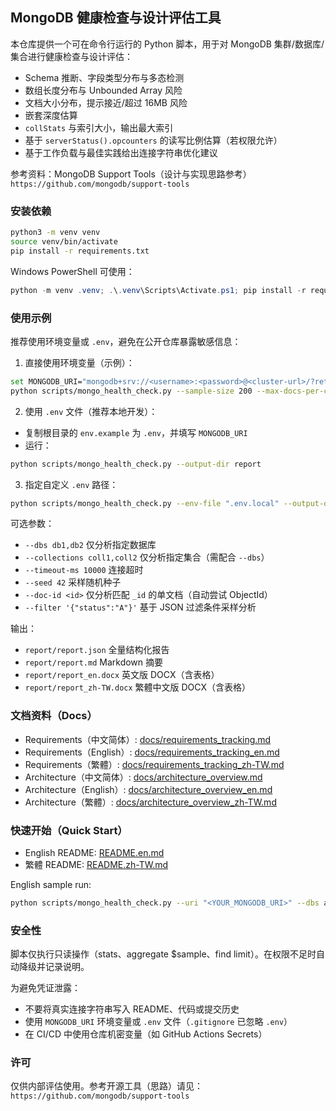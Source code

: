 ## MongoDB 健康检查与设计评估工具

本仓库提供一个可在命令行运行的 Python 脚本，用于对 MongoDB 集群/数据库/集合进行健康检查与设计评估：
- Schema 推断、字段类型分布与多态检测
- 数组长度分布与 Unbounded Array 风险
- 文档大小分布，提示接近/超过 16MB 风险
- 嵌套深度估算
- `collStats` 与索引大小，输出最大索引
- 基于 `serverStatus().opcounters` 的读写比例估算（若权限允许）
- 基于工作负载与最佳实践给出连接字符串优化建议

参考资料：MongoDB Support Tools（设计与实现思路参考） `https://github.com/mongodb/support-tools`

### 安装依赖

```bash
python3 -m venv venv
source venv/bin/activate
pip install -r requirements.txt
```

Windows PowerShell 可使用：

```powershell
python -m venv .venv; .\.venv\Scripts\Activate.ps1; pip install -r requirements.txt
```

### 使用示例

推荐使用环境变量或 `.env`，避免在公开仓库暴露敏感信息：

1) 直接使用环境变量（示例）：
```bash
set MONGODB_URI="mongodb+srv://<username>:<password>@<cluster-url>/?retryWrites=true&w=majority&appName=<appName>"
python scripts/mongo_health_check.py --sample-size 200 --max-docs-per-coll 5000 --output-dir report
```

2) 使用 `.env` 文件（推荐本地开发）：
- 复制根目录的 `env.example` 为 `.env`，并填写 `MONGODB_URI`
- 运行：
```bash
python scripts/mongo_health_check.py --output-dir report
```

3) 指定自定义 `.env` 路径：
```bash
python scripts/mongo_health_check.py --env-file ".env.local" --output-dir report
```

可选参数：
- `--dbs db1,db2` 仅分析指定数据库
- `--collections coll1,coll2` 仅分析指定集合（需配合 `--dbs`）
- `--timeout-ms 10000` 连接超时
- `--seed 42` 采样随机种子
- `--doc-id <id>` 仅分析匹配 `_id` 的单文档（自动尝试 ObjectId）
- `--filter '{"status":"A"}'` 基于 JSON 过滤条件采样分析

输出：
- `report/report.json` 全量结构化报告
- `report/report.md` Markdown 摘要
- `report/report_en.docx` 英文版 DOCX（含表格）
- `report/report_zh-TW.docx` 繁體中文版 DOCX（含表格）

### 文档资料（Docs）

- Requirements（中文简体）: [docs/requirements_tracking.md](docs/requirements_tracking.md)
- Requirements（English）: [docs/requirements_tracking_en.md](docs/requirements_tracking_en.md)
- Requirements（繁體）: [docs/requirements_tracking_zh-TW.md](docs/requirements_tracking_zh-TW.md)
- Architecture（中文简体）: [docs/architecture_overview.md](docs/architecture_overview.md)
- Architecture（English）: [docs/architecture_overview_en.md](docs/architecture_overview_en.md)
- Architecture（繁體）: [docs/architecture_overview_zh-TW.md](docs/architecture_overview_zh-TW.md)

### 快速开始（Quick Start）

- English README: [README.en.md](README.en.md)
- 繁體 README: [README.zh-TW.md](README.zh-TW.md)

English sample run:
```bash
python scripts/mongo_health_check.py --uri "<YOUR_MONGODB_URI>" --dbs appdb --collections orders --sample-size 200 --max-docs-per-coll 5000 --output-dir report
```

### 安全性

脚本仅执行只读操作（stats、aggregate $sample、find limit）。在权限不足时自动降级并记录说明。

为避免凭证泄露：
- 不要将真实连接字符串写入 README、代码或提交历史
- 使用 `MONGODB_URI` 环境变量或 `.env` 文件（`.gitignore` 已忽略 `.env`）
- 在 CI/CD 中使用仓库机密变量（如 GitHub Actions Secrets）

### 许可

仅供内部评估使用。参考开源工具（思路）请见：`https://github.com/mongodb/support-tools`


